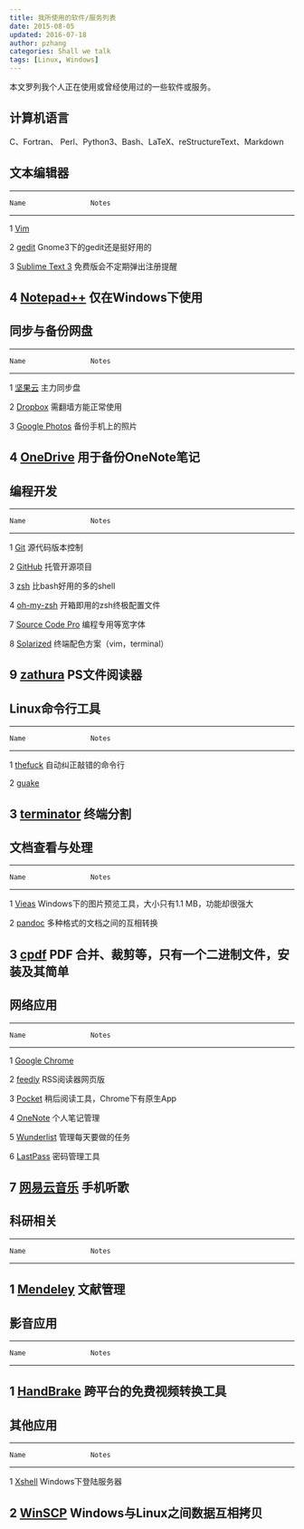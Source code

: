 ```yaml
---
title: 我所使用的软件/服务列表
date: 2015-08-05
updated: 2016-07-18
author: pzhang
categories: Shall we talk
tags: [Linux, Windows]
---
```


本文罗列我个人正在使用或曾经使用过的一些软件或服务。

<!--more-->

## 计算机语言

C、Fortran、 Perl、Python3、Bash、LaTeX、reStructureText、Markdown


## 文本编辑器

-----------------------------------------------------------------------------
    Name                Notes
--- ------------------- -----------------------------------------------------
1   [Vim][]

2   [gedit][]           Gnome3下的gedit还是挺好用的

3   [Sublime Text 3][]  免费版会不定期弹出注册提醒

4   [Notepad++][]       仅在Windows下使用
-----------------------------------------------------------------------------

[gedit]: https://wiki.gnome.org/Apps/Gedit
[Vim]: http://www.vim.org/
[Sublime Text 3]: https://www.sublimetext.com/
[Notepad++]: https://notepad-plus-plus.org/


## 同步与备份网盘

-----------------------------------------------------------------------------
    Name                Notes
--- ------------------- -----------------------------------------------------
1   [坚果云][]          主力同步盘

2   [Dropbox][]         需翻墙方能正常使用

3   [Google Photos][]   备份手机上的照片

4   [OneDrive][]        用于备份OneNote笔记
-----------------------------------------------------------------------------

[坚果云]: https://jianguoyun.com
[Dropbox]: https://www.dropbox.com
[Google Photos]: https://photos.google.com
[OneDrive]: https://onedrive.live.com/


## 编程开发

-----------------------------------------------------------------------------
    Name                Notes
--- ------------------- -----------------------------------------------------
1   [Git][]             源代码版本控制

2   [GitHub][]          托管开源项目

3   [zsh][]             比bash好用的多的shell

4   [oh-my-zsh][]       开箱即用的zsh终极配置文件

7   [Source Code Pro][] 编程专用等宽字体

8   [Solarized][]       终端配色方案（vim，terminal）

9   [zathura][]         PS文件阅读器
-----------------------------------------------------------------------------

[Git]: https://git-scm.com/
[zsh]: http://www.zsh.org/
[oh-my-zsh]: http://ohmyz.sh/
[PyCharm]: http://www.jetbrains.com/pycharm/
[GitHub]: https://github.com/
[Coding]: https://coding.net
[Source Code Pro]: https://github.com/adobe-fonts/source-code-pro
[Solarized]: http://ethanschoonover.com/solarized
[zathura]: http://pwmt.org/projects/zathura

## Linux命令行工具

-----------------------------------------------------------------------------
    Name                Notes
--- ------------------- -----------------------------------------------------
1   [thefuck][]         自动纠正敲错的命令行

2   [guake][] 

3   [terminator][]        终端分割
-----------------------------------------------------------------------------

[thefuck]: https://github.com/nvbn/thefuck
[guake]: http://guake.org/
[terminator]: http://gnometerminator.blogspot.com/


## 文档查看与处理

-----------------------------------------------------------------------------
    Name                Notes
--- ------------------- -----------------------------------------------------
1   [Vieas][]           Windows下的图片预览工具，大小只有1.1 MB，功能却很强大

2   [pandoc][]          多种格式的文档之间的互相转换

3   [cpdf][]            PDF 合并、裁剪等，只有一个二进制文件，安装及其简单
-----------------------------------------------------------------------------

[Vieas]: http://www.vieas.com/en/software/vieas.html
[pandoc]: http://pandoc.org/
[cpdf]: http://community.coherentpdf.com/


## 网络应用

-----------------------------------------------------------------------------
    Name                Notes
--- ------------------- -----------------------------------------------------
1   [Google Chrome][]

2   [feedly][]          RSS阅读器网页版

3   [Pocket][]          稍后阅读工具，Chrome下有原生App

4   [OneNote][]         个人笔记管理

5   [Wunderlist][]      管理每天要做的任务

6   [LastPass][]        密码管理工具

7   [网易云音乐][]      手机听歌
-----------------------------------------------------------------------------

[Google Chrome]: https://www.google.com/chrome/
[feedly]: http://feedly.com/
[Pocket]: http://getpocket.com/
[OneNote]: https://www.onenote.com
[Wunderlist]: https://www.wunderlist.com/zh/
[Lastpass]: https://lastpass.com/
[网易云音乐]: http://music.163.com/


## 科研相关

-----------------------------------------------------------------------------
    Name                Notes
--- ------------------- -----------------------------------------------------
1   [Mendeley][]         文献管理
-----------------------------------------------------------------------------

[Mendeley]: https://www.mendeley.com/

## 影音应用

-----------------------------------------------------------------------------
    Name                Notes
--- ------------------- -----------------------------------------------------
1   [HandBrake][]       跨平台的免费视频转换工具
-----------------------------------------------------------------------------

[HandBrake]: https://handbrake.fr/


## 其他应用

-----------------------------------------------------------------------------
    Name                Notes
--- ------------------- -----------------------------------------------------
1   [Xshell][]          Windows下登陆服务器

2   [WinSCP][]          Windows与Linux之间数据互相拷贝
-------------------------------------------------------------------------------

[WinSCP]: https://winscp.net/eng/docs/lang:chs
[Xshell]: http://www.netsarang.com/products/xsh_overview.html
